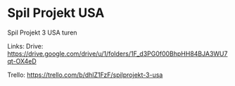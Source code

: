 # Spil Projekt USA
 Spil Projekt 3 USA turen

Links: 
Drive: https://drive.google.com/drive/u/1/folders/1F_d3PG0f00BhpHH84BJA3WU7qt-OX4eD

Trello: https://trello.com/b/dhlZ1FzF/spilprojekt-3-usa
